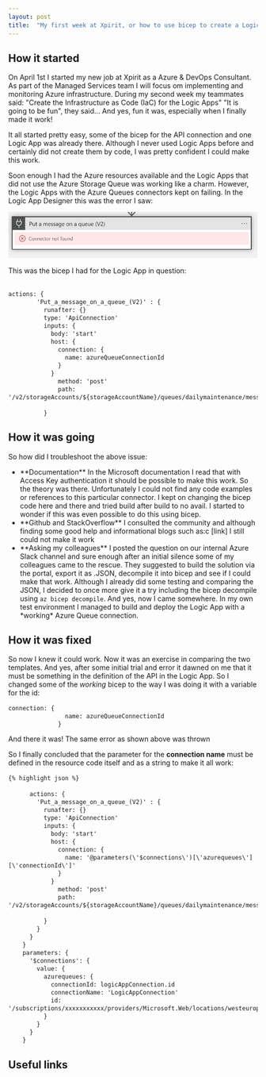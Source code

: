 ```yaml
---
layout: post
title:  "My first week at Xpirit, or how to use bicep to create a Logic App with a Azure Queue connector"
---
```


## How it started 
On April 1st I started my new job at Xpirit as a Azure & DevOps Consultant. As part of the Managed Services team I will focus om implementing and monitoring Azure infrastructure. 
During my second week my teammates said: "Create the Infrastructure as Code (IaC) for the Logic Apps" "It is going to be fun", they said...
And yes, fun it was, especially when I finally made it work! 

It all started pretty easy, some of the bicep for the API connection and one Logic App was already there. Although I never  used Logic Apps before and certainly did not create them by code, I was pretty confident I could make this work.

Soon enough I had the Azure resources available and the Logic Apps that did not use the Azure Storage Queue was working like a charm. However, the Logic Apps with the Azure Queues connectors kept on failing. In the Logic App Designer this was the error I saw: 

![Error](/images/blog-1.1.png)

This was the bicep I had for the Logic App in question: 

```bicep

actions: {
        'Put_a_message_on_a_queue_(V2)' : {
          runafter: {}
          type: 'ApiConnection'
          inputs: {
            body: 'start'
            host: {
              connection: {
                name: azureQueueConnectionId
              }
            }
              method: 'post'
              path: '/v2/storageAccounts/${storageAccountName}/queues/dailymaintenance/messages'
            
          }
```


## How it was going
 
So how did I troubleshoot the above issue: 

<ul>
  <li>**Documentation** In the Microsoft documentation I read that with Access Key authentication it should be possible to make this work. So the theory was there. Unfortunately I could not find any code examples or references to this particular connector. I kept on changing the bicep code here and there and tried build after build to no avail. I started to wonder if this was even possible to do this using bicep. 
  </li>
  <li>**Github and StackOverflow** I consulted the community and although finding some good help and informational blogs such as:c [link] I still could not make it work
  </li>
  <li>**Asking my colleagues** I posted the question on our internal Azure Slack channel and sure enough after an initial silence some of my colleagues came to the rescue. They suggested to build the solution via the portal, export it as .JSON, decompile it into bicep and see if I could make that work. 
  Although I already did some testing and comparing the JSON, I decided to once more give it a try including the bicep decompile using <code>az bicep decompile</code>.
  And yes, now I came somewhere. In my own test environment I managed to build and deploy the Logic App with a *working* Azure Queue connection. 
  </li>
</ul>

## How it was fixed

So now I knew it could work. Now it was an exercise in comparing the two templates. And yes, after some initial trial and error it dawned on me that it must be something in the definition of the API in the Logic App. So I changed some of the *working* bicep to the way I was doing it with a variable for the id: 

```bicep
connection: {
                name: azureQueueConnectionId
              }
```

And there it was! The same error as shown above was thrown

So I finally concluded that the parameter for the **connection name** must be defined in the resource code itself and as a string to make it all work:

```bicep
{% highlight json %}

      actions: {
        'Put_a_message_on_a_queue_(V2)' : {
          runafter: {}
          type: 'ApiConnection'
          inputs: {
            body: 'start'
            host: {
              connection: {
                name: '@parameters(\'$connections\')[\'azurequeues\'][\'connectionId\']'
              }
            }
              method: 'post'
              path: '/v2/storageAccounts/${storageAccountName}/queues/dailymaintenance/messages'
            
          }
        }
      }
    }
    parameters: {
      '$connections': {
        value: {
          azurequeues: {
            connectionId: logicAppConnection.id
            connectionName: 'LogicAppConnection'
            id: '/subscriptions/xxxxxxxxxxx/providers/Microsoft.Web/locations/westeurope/managedApis/azurequeues'
          }
        }
      }
    }

```

## Useful links
